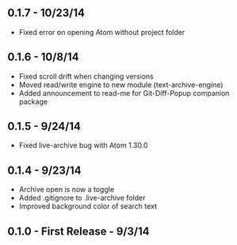 
## 0.1.7 - 10/23/14
* Fixed error on opening Atom without project folder

## 0.1.6 - 10/8/14
* Fixed scroll drift when changing versions
* Moved read/write engine to new module (text-archive-engine)
* Added announcement to read-me for Git-Diff-Popup companion package

## 0.1.5 - 9/24/14
* Fixed live-archive bug with Atom 1.30.0

## 0.1.4 - 9/23/14
* Archive open is now a toggle
* Added .gitignore to .live-archive folder
* Improved background color of search text

## 0.1.0 - First Release - 9/3/14
